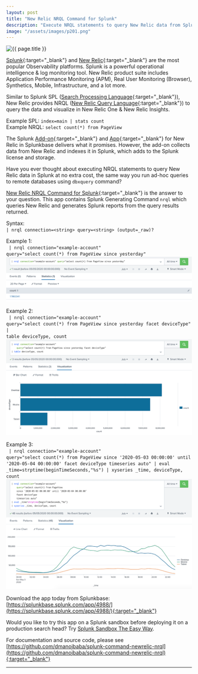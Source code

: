```yaml
---
layout: post
title: "New Relic NRQL Command for Splunk"
description: "Execute NRQL statements to query New Relic data from Splunk at no extra cost."
image: "/assets/images/p201.png"
---
```

<img class="w-100" src="{{ page.image }}" alt="{{ page.title }}">

[Splunk](https://www.splunk.com){:target="_blank"} and [New Relic](https://newrelic.com/){:target="_blank"} are the most popular Observability platforms. Splunk is a powerful operational intelligence & log monitoring tool. New Relic product suite includes Application Performance Monitoring (APM), Real User Monitoring (Browser), Synthetics, Mobile, Infrastructure, and a lot more.

Similar to Splunk SPL ([Search Processing Language](https://docs.splunk.com/Documentation/Splunk/latest/SearchReference/WhatsInThisManual){:target="_blank"}), New Relic provides NRQL ([New Relic Query Language](https://docs.newrelic.com/docs/query-data/nrql-new-relic-query-language/getting-started/introduction-nrql){:target="_blank"}) to query the data and visualize in New Relic One & New Relic Insights. 

Example SPL: `index=main | stats count` <br/>Example NRQL: `select count(*) from PageView`

The Splunk [Add-on](https://splunkbase.splunk.com/app/3465/){:target="_blank"} and [App](https://splunkbase.splunk.com/app/3466/){:target="_blank"} for New Relic in Splunkbase delivers what it promises. However, the add-on collects data from New Relic and indexes it in Splunk, which adds to the Splunk license and storage. 

Have you ever thought about executing NRQL statements to query New Relic data in Splunk at no extra cost, the same way you run ad-hoc queries to remote databases using `dbxquery` command?

[New Relic NRQL Command for Splunk](https://splunkbase.splunk.com/app/4988/){:target="_blank"} is the answer to your question. This app contains Splunk Generating Command `nrql` which queries New Relic and generates Splunk reports from the query results returned.

Syntax:<br/>
`| nrql connection=<string> query=<string> (output=_raw)?`

Example 1:<br/>
<code>
| nrql connection="example-account" query="select count(*) from PageView since yesterday"
</code>
<br/>
<img class="w-100" src="/assets/images/p202.png" alt="nrql">

Example 2:<br/>
<code>
| nrql connection="example-account" query="select count(*) from PageView since yesterday facet deviceType" 
| table deviceType, count
</code>
<br/>
<img class="w-100" src="/assets/images/p203.png" alt="nrql">

Example 3:<br/>
<code>
| nrql connection="example-account" query="select count(*) from PageView 
since '2020-05-03 00:00:00' until '2020-05-04 00:00:00' 
facet deviceType timeseries auto" 
| eval _time=strptime(beginTimeSeconds,"%s")
| xyseries _time, deviceType, count
</code>
<br/>
<img class="w-100" src="/assets/images/p204.png" alt="nrql">

Download the app today from Splunkbase: [https://splunkbase.splunk.com/app/4988/](https://splunkbase.splunk.com/app/4988/){:target="_blank"}

Would you like to try this app on a Splunk sandbox before deploying it on a production search head? Try [Splunk Sandbox The Easy Way](/docker-splunk-minion.html).

For documentation and source code, please see [https://github.com/dmanojbaba/splunk-command-newrelic-nrql](https://github.com/dmanojbaba/splunk-command-newrelic-nrql){:target="_blank"}

---